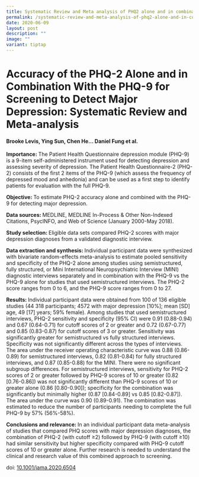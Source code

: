 ```yaml
---
title: Systematic Review and Meta analysis of PHQ2 alone and in combination with PHQ9
permalink: /systematic-review-and-meta-analysis-of-phq2-alone-and-in-combination-with-phq9/
date: 2020-06-09
layout: post
description: ""
image: ""
variant: tiptap
---
```

<h1><strong>Accuracy of the PHQ-2 Alone and in Combination With the PHQ-9 for Screening to Detect Major Depression: Systematic Review and Meta-analysis</strong></h1>
<h4>Brooke Levis, Ying Sun, Chen He... Daniel Fung et al.</h4>
<p><strong>Importance: </strong>The Patient Health Questionnaire depression
module (PHQ-9) is a 9-item self-administered instrument used for detecting
depression and assessing severity of depression. The Patient Health Questionnaire-2
(PHQ-2) consists of the first 2 items of the PHQ-9 (which assess the frequency
of depressed mood and anhedonia) and can be used as a first step to identify
patients for evaluation with the full PHQ-9.</p>
<p><strong>Objective: </strong>To estimate PHQ-2 accuracy alone and combined
with the PHQ-9 for detecting major depression.</p>
<p><strong>Data sources: </strong>MEDLINE, MEDLINE In-Process &amp; Other
Non-Indexed Citations, PsycINFO, and Web of Science (January 2000-May 2018).</p>
<p><strong>Study selection: </strong>Eligible data sets compared PHQ-2 scores
with major depression diagnoses from a validated diagnostic interview.</p>
<p><strong>Data extraction and synthesis: </strong>Individual participant
data were synthesized with bivariate random-effects meta-analysis to estimate
pooled sensitivity and specificity of the PHQ-2 alone among studies using
semistructured, fully structured, or Mini International Neuropsychiatric
Interview (MINI) diagnostic interviews separately and in combination with
the PHQ-9 vs the PHQ-9 alone for studies that used semistructured interviews.
The PHQ-2 score ranges from 0 to 6, and the PHQ-9 score ranges from 0 to
27.</p>
<p><strong>Results: </strong>Individual participant data were obtained from
100 of 136 eligible studies (44 318 participants; 4572 with major depression
[10%]; mean [SD] age, 49 [17] years; 59% female). Among studies that used
semistructured interviews, PHQ-2 sensitivity and specificity (95% CI) were
0.91 (0.88-0.94) and 0.67 (0.64-0.71) for cutoff scores of 2 or greater
and 0.72 (0.67-0.77) and 0.85 (0.83-0.87) for cutoff scores of 3 or greater.
Sensitivity was significantly greater for semistructured vs fully structured
interviews. Specificity was not significantly different across the types
of interviews. The area under the receiver operating characteristic curve
was 0.88 (0.86-0.89) for semistructured interviews, 0.82 (0.81-0.84) for
fully structured interviews, and 0.87 (0.85-0.88) for the MINI. There were
no significant subgroup differences. For semistructured interviews, sensitivity
for PHQ-2 scores of 2 or greater followed by PHQ-9 scores of 10 or greater
(0.82 [0.76-0.86]) was not significantly different than PHQ-9 scores of
10 or greater alone (0.86 [0.80-0.90]); specificity for the combination
was significantly but minimally higher (0.87 [0.84-0.89] vs 0.85 [0.82-0.87]).
The area under the curve was 0.90 (0.89-0.91). The combination was estimated
to reduce the number of participants needing to complete the full PHQ-9
by 57% (56%-58%).</p>
<p><strong>Conclusions and relevance: </strong>In an individual participant
data meta-analysis of studies that compared PHQ scores with major depression
diagnoses, the combination of PHQ-2 (with cutoff ≥2) followed by PHQ-9
(with cutoff ≥10) had similar sensitivity but higher specificity compared
with PHQ-9 cutoff scores of 10 or greater alone. Further research is needed
to understand the clinical and research value of this combined approach
to screening.</p>
<p></p>
<p>doi: <a href="https://cms.isomer.gov.sg/sites/imh-predict/resourceRoom/media-center/resourceCategory/featured-articles/editPage/10.1001/jama.2020.6504." rel="noopener nofollow" target="_blank">10.1001/jama.2020.6504</a>
</p>